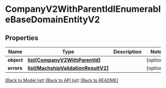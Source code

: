 # CompanyV2WithParentIdIEnumerableBaseDomainEntityV2

## Properties
Name | Type | Description | Notes
------------ | ------------- | ------------- | -------------
**object** | [**list[CompanyV2WithParentId]**](CompanyV2WithParentId.md) |  | [optional] 
**errors** | [**list[MachshipValidationResultV2]**](MachshipValidationResultV2.md) |  | [optional] 

[[Back to Model list]](../README.md#documentation-for-models) [[Back to API list]](../README.md#documentation-for-api-endpoints) [[Back to README]](../README.md)

